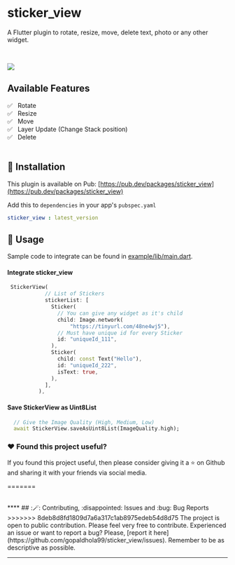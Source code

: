 # sticker_view

A Flutter plugin to rotate, resize, move, delete text, photo or any other widget.

<br>

![](https://github.com/gopaldhola99/sticker_view/blob/main/example/assets/sticker_view.gif)

## Available Features


✅ &nbsp; Rotate </br>
✅ &nbsp; Resize</br>
✅ &nbsp; Move</br>
✅ &nbsp; Layer Update (Change Stack position)</br>
✅ &nbsp; Delete 
<br>
<br>

## :rocket: Installation

This plugin is available on Pub: [https://pub.dev/packages/sticker_view](https://pub.dev/packages/sticker_view)

Add this to `dependencies` in your app's `pubspec.yaml`

```yaml
sticker_view : latest_version
```

## :bookmark: Usage

Sample code to integrate can be found in [example/lib/main.dart](example/lib/main.dart).

#### Integrate sticker_view

```dart
 StickerView(
            // List of Stickers
            stickerList: [
              Sticker(
                // You can give any widget as it's child
                child: Image.network(
                    "https://tinyurl.com/48ne4wj5"),
                // Must have unique id for every Sticker
                id: "uniqueId_111",
              ),
              Sticker(
                child: const Text("Hello"),
                id: "uniqueId_222",
                isText: true,
              ),
            ],
          ),
```

#### Save StickerView as Uint8List

```dart
  // Give the Image Quality (High, Medium, Low)
  await StickerView.saveAsUint8List(ImageQuality.high);
```




### :heart:  Found this project useful?

If you found this project useful, then please consider giving it a :star:  on Github and sharing it with your friends via social media.

=======


<br>
****
## :🪄: Contributing, :disappointed: Issues and :bug: Bug Reports
>>>>>>> 8deb8d8fd1809d7a6a317c1ab8975edeb54d8d75
The project is open to public contribution. Please feel very free to contribute.
Experienced an issue or want to report a bug? Please, [report it here](https://github.com/gopaldhola99/sticker_view/issues). Remember to be as descriptive as possible.

---

